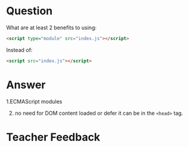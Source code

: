 # Question

What are at least 2 benefits to using:

```html
<script type="module" src="index.js"></script>
```

Instead of:

```html
<script src="index.js"></script>
```

# Answer
1.ECMAScript modules

2. no need for DOM content loaded or defer it can be in the `<head>` tag.

# Teacher Feedback